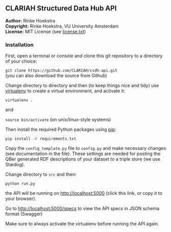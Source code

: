 ## CLARIAH Structured Data Hub API
**Author:**	Rinke Hoekstra  
**Copyright:**	Rinke Hoekstra, VU University Amsterdam  
**License:**	MIT License (see [license.txt](license.txt))  

### Installation

First, open a terminal or console and clone this git repository to a directory of your choice:

`git clone https://github.com/CLARIAH/csdh-api.git`  
(you can also download the source from Github)

Change directory to directory and then (to keep things nice and tidy) use [virtualenv](https://virtualenv.pypa.io/en/latest/installation.html) to create a virtual environment, and activate it:

`virtualenv .`

and

`source bin/activate` (on unix/linux-style systems)

Then install the required Python packages using [pip](https://pip.readthedocs.org):

`pip install -r requirements.txt`

Copy the `config_template.py` file to `config.py` and make necessary changes (see documentation in the file).
These settings are needed for posting the QBer generated RDF descriptions of your dataset to a triple store (we use Stardog).

Change directory to `src` and then:

`python run.py`

the API will be running on <http://localhost:5000> (click this link, or copy it to your browser).

Go to <http://localhost:5000/specs> to view the API specs in JSON schema format (Swagger)

Make sure to always activate the virtualenv before running the API again.
